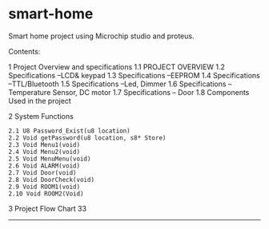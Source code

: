 # smart-home
Smart home project using Microchip studio and proteus.

Contents:

1 Project Overview and specifications
    1.1 PROJECT OVERVIEW
    1.2 Specifications –LCD& keypad
    1.3 Specifications –EEPROM
    1.4 Specifications –TTL/Bluetooth
    1.5 Specifications –Led, Dimmer
    1.6 Specifications –Temperature Sensor, DC motor
    1.7 Specifications – Door
    1.8 Components Used in the project

2 System Functions

    2.1 U8 Password_Exist(u8 location)
    2.2 Void getPassword(u8 location, s8* Store)
    2.3 Void Menu1(void)
    2.4 Void Menu2(void)
    2.5 Void MenuMenu(void)
    2.6 Void ALARM(void)
    2.7 Void Door(void)
    2.8 Void DoorCheck(void)
    2.9 Void ROOM1(void)
    2.10 Void ROOM2(Void)

3 Project Flow Chart
33
______________________________________________________________________________________


